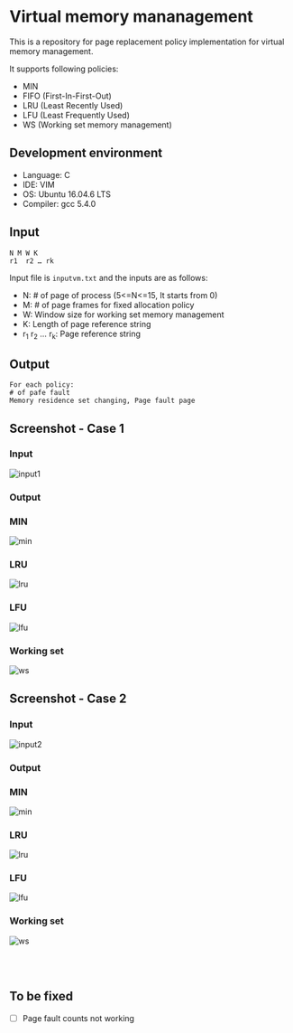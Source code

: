 # Virtual memory mananagement
This is a repository for page replacement policy implementation for virtual memory management.

It supports following policies:
- MIN
- FIFO (First-In-First-Out)
- LRU (Least Recently Used)
- LFU (Least Frequently Used)
- WS (Working set memory management)

## Development environment
- Language: C
- IDE: VIM
- OS: Ubuntu 16.04.6 LTS
- Compiler: gcc 5.4.0

## Input
```
N M W K
r1  r2 … rk
```
Input file is ```inputvm.txt``` and the inputs are as follows:

- N: # of page of process (5<=N<=15, It starts from 0)
- M: # of page frames for fixed allocation policy
- W: Window size for working set memory management
- K: Length of page reference string
- r<sub>1</sub>  r<sub>2</sub> … r<sub>k</sub>: Page reference string


## Output
```
For each policy:
# of pafe fault
Memory residence set changing, Page fault page
```

## Screenshot - Case 1
### Input
![input1](screenshot/input1.png)
### Output
### MIN
![min](screenshot/min1.png)

### LRU
![lru](screenshot/lru1.png)

### LFU
![lfu](screenshot/lfu1.png)

### Working set
![ws](screenshot/ws1.png)


## Screenshot - Case 2
### Input
![input2](screenshot/input2.png)
### Output
### MIN
![min](screenshot/min2.png)

### LRU
![lru](screenshot/lru2.png)

### LFU
![lfu](screenshot/lfu2.png)

### Working set
![ws](screenshot/ws2.png)

<br></br>
## To be fixed
- [ ] Page fault counts not working
